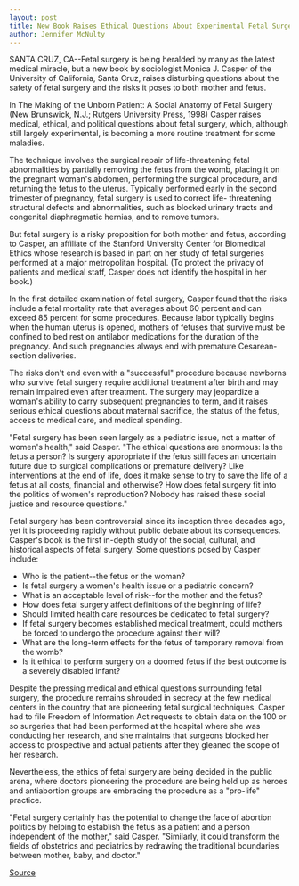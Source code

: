 ```yaml
---
layout: post
title: New Book Raises Ethical Questions About Experimental Fetal Surgery
author: Jennifer McNulty
---
```


SANTA CRUZ, CA--Fetal surgery is being heralded by many as the latest medical miracle, but a new book by sociologist Monica J. Casper of the University of California, Santa Cruz, raises disturbing questions about the safety of fetal surgery and the risks it poses to both mother and fetus.

In The Making of the Unborn Patient: A Social Anatomy of Fetal Surgery (New Brunswick, N.J.; Rutgers University Press, 1998) Casper raises medical, ethical, and political questions about fetal surgery, which, although still largely experimental, is becoming a more routine treatment for some maladies.

The technique involves the surgical repair of life-threatening fetal abnormalities by partially removing the fetus from the womb, placing it on the pregnant woman's abdomen, performing the surgical procedure, and returning the fetus to the uterus. Typically performed early in the second trimester of pregnancy, fetal surgery is used to correct life- threatening structural defects and abnormalities, such as blocked urinary tracts and congenital diaphragmatic hernias, and to remove tumors.

But fetal surgery is a risky proposition for both mother and fetus, according to Casper, an affiliate of the Stanford University Center for Biomedical Ethics whose research is based in part on her study of fetal surgeries performed at a major metropolitan hospital. (To protect the privacy of patients and medical staff, Casper does not identify the hospital in her book.)

In the first detailed examination of fetal surgery, Casper found that the risks include a fetal mortality rate that averages about 60 percent and can exceed 85 percent for some procedures. Because labor typically begins when the human uterus is opened, mothers of fetuses that survive must be confined to bed rest on antilabor medications for the duration of the pregnancy. And such pregnancies always end with premature Cesarean- section deliveries.

The risks don't end even with a "successful" procedure because newborns who survive fetal surgery require additional treatment after birth and may remain impaired even after treatment. The surgery may jeopardize a woman's ability to carry subsequent pregnancies to term, and it raises serious ethical questions about maternal sacrifice, the status of the fetus, access to medical care, and medical spending.

"Fetal surgery has been seen largely as a pediatric issue, not a matter of women's health," said Casper. "The ethical questions are enormous: Is the fetus a person? Is surgery appropriate if the fetus still faces an uncertain future due to surgical complications or premature delivery? Like interventions at the end of life, does it make sense to try to save the life of a fetus at all costs, financial and otherwise? How does fetal surgery fit into the politics of women's reproduction? Nobody has raised these social justice and resource questions."

Fetal surgery has been controversial since its inception three decades ago, yet it is proceeding rapidly without public debate about its consequences. Casper's book is the first in-depth study of the social, cultural, and historical aspects of fetal surgery. Some questions posed by Casper include:
* Who is the patient--the fetus or the woman?
* Is fetal surgery a women's health issue or a pediatric concern?
* What is an acceptable level of risk--for the mother and the fetus?
* How does fetal surgery affect definitions of the beginning of life?
* Should limited health care resources be dedicated to fetal surgery?
* If fetal surgery becomes established medical treatment, could mothers be forced to undergo the procedure against their will?
* What are the long-term effects for the fetus of temporary removal from the womb?
* Is it ethical to perform surgery on a doomed fetus if the best outcome is a severely disabled infant?

Despite the pressing medical and ethical questions surrounding fetal surgery, the procedure remains shrouded in secrecy at the few medical centers in the country that are pioneering fetal surgical techniques. Casper had to file Freedom of Information Act requests to obtain data on the 100 or so surgeries that had been performed at the hospital where she was conducting her research, and she maintains that surgeons blocked her access to prospective and actual patients after they gleaned the scope of her research.

Nevertheless, the ethics of fetal surgery are being decided in the public arena, where doctors pioneering the procedure are being held up as heroes and antiabortion groups are embracing the procedure as a "pro-life" practice.

"Fetal surgery certainly has the potential to change the face of abortion politics by helping to establish the fetus as a patient and a person independent of the mother," said Casper. "Similarly, it could transform the fields of obstetrics and pediatrics by redrawing the traditional boundaries between mother, baby, and doctor."

[Source](http://www1.ucsc.edu/news_events/press_releases/archive/98-99/07-98/073098-New_book_raises_eth.html "Permalink to 073098-New_book_raises_eth")